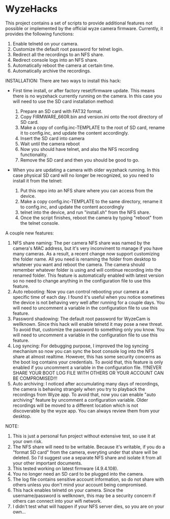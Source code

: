 # WyzeHacks
This project contains a set of scripts to provide additional features not possible or implemented by the official wyze camera firmware. Currently, it provides the following functions:
1. Enable telnetd on your camera.
2. Customize the default root password for telnet login.
3. Redirect all the recordings to an NFS share.
4. Redirect console logs into an NFS share.
5. Automatically reboot the camera at certain time.
6. Automatically archive the recordings.


INSTALLATION:
There are two ways to install this hack:
* First time install, or after factory reset/firmware update. This means there is no wyzehack currently running on the camera. In this case you will need to use the SD card installation method:
  1. Prepare an SD card with FAT32 format.
  2. Copy FIRMWARE_660R.bin and version.ini onto the root directory of SD card.
  3. Make a copy of config.inc-TEMPLATE to the root of SD card, rename it to config.inc, and update the content accordingly.
  4. Insert the SD card into camera
  5. Wait until the camera reboot
  6. Now you should have telnet, and also the NFS recording functionality.
  7. Remove the SD card and then you should be good to go.

* When you are updating a camera with older wyzehack running. In this case physical SD card will no longer be recognized, so you need to install it from the telnet:
  1. Put this repo into an NFS share where you can access from the device.
  2. Make a copy config.inc-TEMPLATE to the same directory, rename it to config.inc, and update the content accordingly
  3. telnet into the device, and run "install.sh" from the NFS share.
  4. Once the script finishes, reboot the camera by typing "reboot" from the telnet console.


A couple new features:
1. NFS share naming:
  The per camera NFS share was named by the camera's MAC address, but it's very inconvinent to manage if you have many cameras. As a result, a recent change now support customizing the folder name. All you need is renaming the folder from desktop to whatever you want and reboot the camera. The camera should remember whatever folder is using and will continue recording into the renamed folder. This feature is automatically enabled with latest version so no need to change anything in the configuration file to use this feature.
2. Auto rebooting:
  Now you can control rebooting your camera at a specific time of each day. I found it's useful when you notice sometimes the device is not behaving very well after running for a couple days. You will need to uncomment a variable in the configuration file to use this feature. 
3. Password shadowing:
  The default root password for WyzeCam is wellknown. Since this hack will enable telnetd it may pose a new threat. To avoid that, customize the password to something only you know. You will need to uncomment a variable in the configuration file to use this feature.
4. Log syncing:
  For debugging purpose, I improved the log syncing mechanism so now you can sync the boot console log into the NFS share at almost realtime. However, this has some security concerns as the boot log contains your credentials. To avoid that, this feature is only enabled if you uncomment a variable in the configuration file. !!!NEVER SHARE YOUR BOOT LOG FILE WITH OTHERS OR YOUR ACCOUNT CAN BE COMPROMISED!!!
5. Auto archiving:
  I noticed after accumulating many days of recordings, the camera is behaving strangely when you try to playback the recordings from Wyze app. To avoid that, now you can enable "auto archiving" feature by uncomment a configuration variable. Older recordings will be moved to a different location which is not discoverable by the wyze app. You can always review them from your desktop.

NOTE:
1. This is just a personal fun project without extensive test, so use it at your own risk.
2. The NFS share will need to be writable. Because it's writable, if you do a "format SD card" from the camera, everyting under that share will be deleted. So I'd suggest use a separate NFS share and isolate it from all your other important documents.
3. This tested working on latest firmware (4.9.4.108).
4. You no longer need an SD card to be plugged into the camera.
5. The log file contains sensitive account information, so do not share with others unless you don't mind your account being compromised.
6. This hack enables telnetd on your camera. Since the username/password is wellknown, this may be a security concern if others can connect into your wifi network.
7. I didn't test what will happen if your NFS server dies, so you are on your own...


